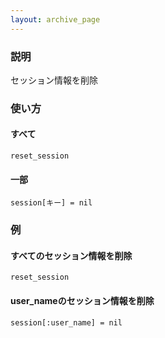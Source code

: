 ```yaml
---
layout: archive_page
---
```

### 説明
セッション情報を削除

### 使い方
#### すべて
    reset_session

#### 一部
    session[キー] = nil

### 例
#### すべてのセッション情報を削除
    reset_session

#### user_nameのセッション情報を削除
    session[:user_name] = nil